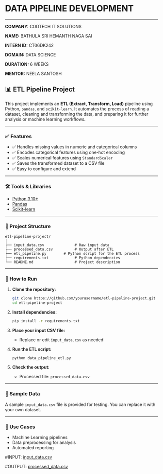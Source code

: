 # DATA PIPELINE DEVELOPMENT

---

**COMPANY:** CODTECH IT SOLUTIONS

**NAME:** BATHULA SRI HEMANTH NAGA SAI

**INTERN ID:** CT06DK242

**DOMAIN:** DATA SCIENCE

**DURATION:** 6 WEEKS

**MENTOR:** NEELA SANTOSH



## 📊 ETL Pipeline Project

This project implements an **ETL (Extract, Transform, Load)** pipeline using Python, `pandas`, and `scikit-learn`. It automates the process of reading a dataset, cleaning and transforming the data, and preparing it for further analysis or machine learning workflows.

---

### ✅ Features

* ✅ Handles missing values in numeric and categorical columns
* ✅ Encodes categorical features using one-hot encoding
* ✅ Scales numerical features using `StandardScaler`
* ✅ Saves the transformed dataset to a CSV file
* ✅ Easy to configure and extend

---

### 🛠️ Tools & Libraries

* [Python 3.10+](https://www.python.org/)
* [Pandas](https://pandas.pydata.org/)
* [Scikit-learn](https://scikit-learn.org/)

---

### 📂 Project Structure

```
etl-pipeline-project/
│
├── input_data.csv              # Raw input data
├── processed_data.csv          # Output after ETL
├── etl_pipeline.py        # Python script for the ETL process
├── requirements.txt            # Python dependencies
└── README.md                   # Project description
```

---

### 🚀 How to Run

1. **Clone the repository:**

   ```bash
   git clone https://github.com/yourusername/etl-pipeline-project.git
   cd etl-pipeline-project
   ```

2. **Install dependencies:**

   ```bash
   pip install -r requirements.txt
   ```

3. **Place your input CSV file:**

   * Replace or edit `input_data.csv` as needed

4. **Run the ETL script:**

   ```bash
   python data_pipeline_etl.py
   ```

5. **Check the output:**

   * Processed file: `processed_data.csv`

---

### 🧪 Sample Data

A sample `input_data.csv` file  is provided for testing. You can replace it with your own dataset.

---

### 📌 Use Cases

* Machine Learning pipelines
* Data preprocessing for analysis
* Automated reporting

#INPUT:
[input_data.csv](https://github.com/user-attachments/files/20585825/input_data.csv)

#OUTPUT:
[processed_data.csv](https://github.com/user-attachments/files/20585846/processed_data.csv)

